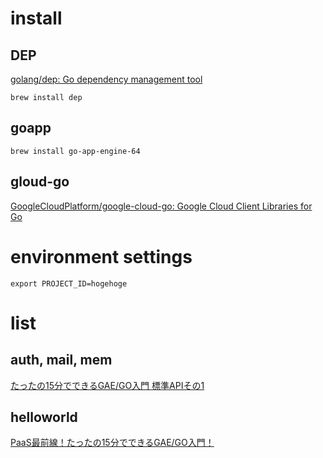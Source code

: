 # install

## DEP
[golang/dep: Go dependency management tool](https://github.com/golang/dep)


```
brew install dep
```

## goapp

```
brew install go-app-engine-64
```


## gloud-go
[GoogleCloudPlatform/google-cloud-go: Google Cloud Client Libraries for Go](https://github.com/GoogleCloudPlatform/google-cloud-go)



# environment settings
```
export PROJECT_ID=hogehoge 
```




# list
## auth, mail, mem
[たったの15分でできるGAE/GO入門 標準APIその1](http://www.apps-gcp.com/gae-go-gettingstart-02/)

## helloworld
[PaaS最前線！たったの15分でできるGAE/GO入門！](https://apps-gcp-tokyo.appspot.com/gae-go-gettingstart-01/)



